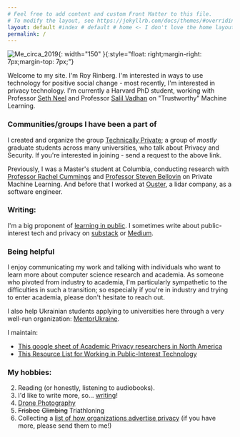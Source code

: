 ```yaml
---
# Feel free to add content and custom Front Matter to this file.
# To modify the layout, see https://jekyllrb.com/docs/themes/#overriding-theme-defaults
layout: default #index # default # home <- I don't love the home layout, but I'm leaving it here in case I change my mind
permalink: /
---
```

<title> Roy Rinberg </title>
<meta name="description" content="Roy Rinberg's Blog and personal website. 
    Contains personal writings, 
    personal projects, 
    and professional information">

![Me_circa_2019]({{site.url}}/assets/profile_pic.jpg){: width="150" }{:style="float: right;margin-right: 7px;margin-top: 7px;"}

Welcome to my site. I'm Roy Rinberg. I'm interested in ways to use technology for positive social change - most recently, I'm interested in <span class="spoiler"> privacy</span> technology. I'm currently a Harvard PhD student, working with Professor [Seth Neel](https://www.hbs.edu/faculty/Pages/profile.aspx?facId=1326892) and Professor [Salil Vadhan](https://salil.seas.harvard.edu) on "Trustworthy" Machine Learning.


### **Communities/groups I have been a part of**

I created and organize the group [Technically Private](https://www.technicallyprivate.com); a group of *mostly* graduate students across many universities, who talk about Privacy and Security. If you're interested in joining - send a request to the above link.

Previously, I was a Master's student at Columbia, conducting research with [Professor Rachel Cummings](https://www.rachelcummings.com) and [Professor Steven Bellovin](https://www.cs.columbia.edu/~smb/) on Private Machine Learning. And before that I worked at [Ouster](www.ouster.com), a lidar company, as a software engineer. 


### **Writing:**
I'm a big proponent of [learning in public].  I sometimes write about public-interest tech and privacy on [substack](https://technicallyprivate.substack.com/) or [Medium](https://royrinberg.medium.com/).


### **Being helpful**

I enjoy communicating my work and talking with individuals who want to learn more about computer science research and academia. As someone who pivoted from industry to academia, I'm particularly sympathetic to the difficulties in such a transition; so especially if you're in industry and trying to enter academia, please don't hesitate to reach out. 

I also help Ukrainian students applying to universities here through a very well-run organization: [MentorUkraine](https://mentorukraine.bravegeneration.org).

I maintain:
* [This google sheet of Academic Privacy researchers in North America](https://docs.google.com/spreadsheets/d/1-M6Tv94S9Oa07D3ehzVkeRIAsktuIpC4hDO7gGf1ous/edit?gid=0#gid=0)
* [This Resource List for Working in Public-Interest Technology](https://royrinberg.medium.com/resources-for-working-in-public-interest-technology-78a74e7fd712)


### **My hobbies:**
2. Reading (or honestly, listening to audiobooks).
3. I'd like to write more, so... [writing](https://technicallyprivate.substack.com/)!
4. [Drone Photography](https://royrinberg.com/Hobbies/)
5. ~~Frisbee~~ ~~Climbing~~ Triathloning
8. Collecting a [list of how organizations advertise privacy](https://docs.google.com/presentation/d/1wArCxGAAvkJcy0inWeKua3Ra7LkJDhApcso8cJ1Aon8/edit#slide=id.g1223166de6e_0_7) (if you have more, please send them to me!)



[Ouster]: https://www.ouster.com
[learning in public]:  https://www.swyx.io/learn-in-public/ 
